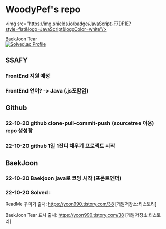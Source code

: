 # WoodyPef's repo

<img src="https://img.shields.io/badge/JavaScript-F7DF1E?style=flat&logo=JavaScript&logoColor=white"/>

BaekJoon Tear <br/>
[![Solved.ac Profile](http://mazassumnida.wtf/api/generate_badge?boj=kacaw00d)](https://solved.ac/kacaw00d)<br/>



## SSAFY
### FrontEnd 지원 예정
### FrontEnd 언어? -> Java (.js포함임)



## Github
### 22-10-20 github clone-pull-commit-push (sourcetree 이용) repo 생성함
### 22-10-20 github 1일 1잔디 채우기 프로젝트 시작




## BaekJoon
### 22-10-20 Baekjoon java로 코딩 시작 (프론트엔더)
### 22-10-20 Solved : 


ReadMe 꾸미기
출처: https://yoon990.tistory.com/38 [개발저장소:티스토리]

BaekJoon Tear 표시
출처: https://yoon990.tistory.com/38 [개발저장소:티스토리]
